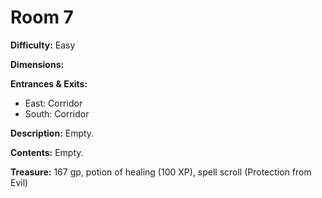 # Room 7

**Difficulty:** Easy

**Dimensions:** 

**Entrances & Exits:**
- East: Corridor
- South: Corridor

**Description:**
Empty.

**Contents:**
Empty.

**Treasure:**
167 gp, potion of healing (100 XP), spell scroll (Protection from Evil)